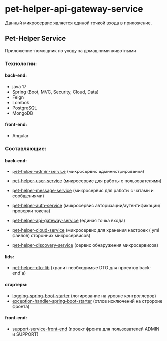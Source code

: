# pet-helper-api-gateway-service

Данный микросервис является единой точкой входа в приложение.

## Pet-Helper Service

Приложение-помощник по уходу за домашними животными

### Технологии:

#### back-end:

- java 17
- Spring (Boot, MVC, Security, Cloud, Data)
- Feign
- Lombok
- PostgreSQL
- MongoDB

#### front-end:

- Angular

### Составляющие:

#### back-end:

- [pet-helper-admin-service](https://github.com/vitmvit/pet-helper-admin-service) (микросервис администрирования)
- [pet-helper-user-service](https://github.com/vitmvit/pet-helper-user-service) (микросервис для работы с
  пользователями)
- [pet-helper-message-service](https://github.com/vitmvit/pet-helper-message-service) (микросервис для работы с чатами и
  сообщениями)
- [pet-helper-auth-service](https://github.com/vitmvit/pet-helper-auth-service) (микросервис
  авторизации/аутентификации/проверки токена)


- [pet-helper-api-gateway-service](https://github.com/vitmvit/pet-helper-api-gateway-service) (единая точка входа)
- [pet-helper-cloud-service](https://github.com/vitmvit/pet-helper-cloud-service) (микросервис для хранения настроек (
  yml файлов) сторонних микросервисов)
- [pet-helper-discovery-service](https://github.com/vitmvit/pet-helper-discovery-service) (сервис обнаружения
  микросервисов)

#### lids:

- [pet-helper-dto-lib](https://github.com/vitmvit/pet-helper-dto-lib) (хранит необходимые DTO для проектов back-end`a)

#### стартеры:

- [logging-spring-boot-starter](https://github.com/vitmvit/logging-spring-boot-starter) (логирование на уровне
  контроллеров)
- [exception-handler-spring-boot-starter](https://github.com/vitmvit/exception-error-handler-spring-boot-starter) (отлов
  исключений на стророне фронта)

#### front-end:

- [support-service-front-end](https://github.com/vitmvit/support-service-front-end) (проект фронта для пользователей
  ADMIN и SUPPORT)